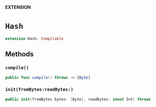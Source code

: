 **EXTENSION**

# `Hash`
```swift
extension Hash: Compilable
```

## Methods
### `compile()`

```swift
public func compile() throws -> [Byte]
```

### `init(fromBytes:readBytes:)`

```swift
public init(fromBytes bytes: [Byte], readBytes: inout Int) throws
```
